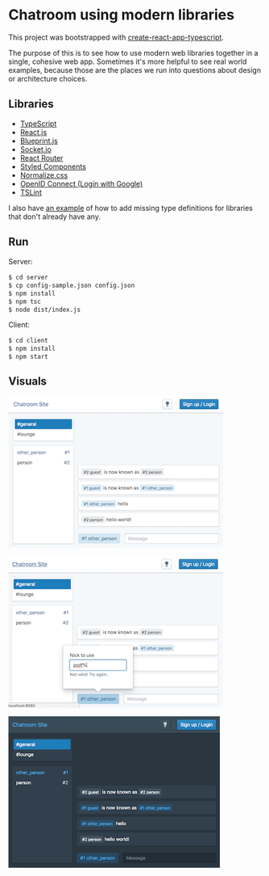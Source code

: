 # Chatroom using modern libraries

This project was bootstrapped with [create-react-app-typescript](https://github.com/wmonk/create-react-app-typescript).

The purpose of this is to see how to use modern web libraries together in a single, cohesive web app. Sometimes it's more helpful to see real world examples, because those are the places we run into questions about design or architecture choices.

## Libraries

- [TypeScript](https://www.typescriptlang.org/)
- [React.js](https://reactjs.org/)
- [Blueprint.js](http://blueprintjs.com/)
- [Socket.io](https://socket.io/)
- [React Router](https://reacttraining.com/react-router/)
- [Styled Components](https://www.styled-components.com/)
- [Normalize.css](https://necolas.github.io/normalize.css/)
- [OpenID Connect (Login with Google)](https://www.npmjs.com/package/openid-client)
- [TSLint](https://github.com/palantir/tslint)

I also have [an example](server/global.d.ts) of how to add missing type definitions for libraries that don't already have any.

## Run

Server:

    $ cd server
    $ cp config-sample.json config.json
    $ npm install
    $ npm tsc
    $ node dist/index.js

Client:

    $ cd client
    $ npm install
    $ npm start

## Visuals

![Normal chat](screenshots/chat-normal.png)

![Changing nick](screenshots/chat-rename.png)

![Dark mode](screenshots/chat-dark.png)
